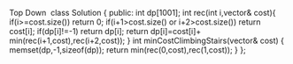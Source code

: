 Top Down
​
class Solution {
public:
int dp[1001];
int rec(int i,vector<int>& cost){
if(i>=cost.size()) return 0;
if(i+1>cost.size() or i+2>cost.size()) return cost[i];
if(dp[i]!=-1) return dp[i];
return dp[i]=cost[i]+ min(rec(i+1,cost),rec(i+2,cost));
}
int minCostClimbingStairs(vector<int>& cost) {
memset(dp,-1,sizeof(dp));
return min(rec(0,cost),rec(1,cost));
}
};